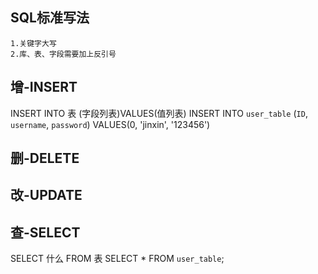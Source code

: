 ## SQL标准写法
    1.关键字大写
    2.库、表、字段需要加上反引号

## 增-INSERT
INSERT INTO 表 (字段列表)VALUES(值列表)
INSERT INTO `user_table` (`ID`, `username`, `password`) VALUES(0, 'jinxin', '123456')

## 删-DELETE

## 改-UPDATE

## 查-SELECT
SELECT 什么 FROM 表
SELECT * FROM `user_table`;